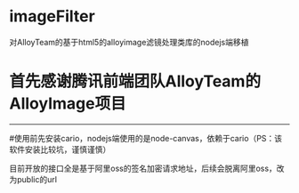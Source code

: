 # imageFilter
对AlloyTeam的基于html5的alloyimage滤镜处理类库的nodejs端移植

# 首先感谢腾讯前端团队AlloyTeam的AlloyImage项目
---

#使用前先安装cario，nodejs端使用的是node-canvas，依赖于cario（PS：该软件安装比较坑，谨慎谨慎）

目前开放的接口全是基于阿里oss的签名加密请求地址，后续会脱离阿里oss，改为public的url
